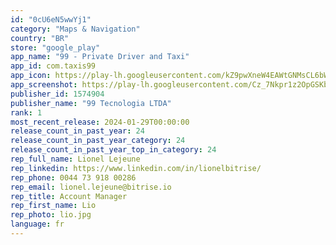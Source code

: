 ```yaml
---
id: "0cU6eN5wwYj1"
category: "Maps & Navigation"
country: "BR"
store: "google_play"
app_name: "99 - Private Driver and Taxi"
app_id: com.taxis99
app_icon: https://play-lh.googleusercontent.com/kZ9pwXneW4EAWtGNMsCL6bWQe5m7RDEYbGd8inBQgpuA-EkBl9nqapdcIq3eqPGBp-w
app_screenshot: https://play-lh.googleusercontent.com/Cz_7Nkpr1z2OpGSKb5vRIXDwXEU9djSA7GOwbrpL0o33i2NgXbW_jbNObaoAasPvMA
publisher_id: 1574904
publisher_name: "99 Tecnologia LTDA"
rank: 1
most_recent_release: 2024-01-29T00:00:00
release_count_in_past_year: 24
release_count_in_past_year_category: 24
release_count_in_past_year_top_in_category: 24
rep_full_name: Lionel Lejeune
rep_linkedin: https://www.linkedin.com/in/lionelbitrise/
rep_phone: 0044 73 918 00286
rep_email: lionel.lejeune@bitrise.io
rep_title: Account Manager
rep_first_name: Lio
rep_photo: lio.jpg
language: fr
---
```

